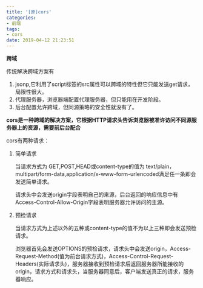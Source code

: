 ```yaml
---
title: '[原]cors'
categories:
- 前端
tags:
- cors
date: 2019-04-12 21:23:51
---
```


**跨域**

传统解决跨域方案有
1. jsonp,它利用了script标签的src属性可以跨域的特性但它只能发送get请求，局限性很大。
2. 代理服务器，浏览器端配置代理服务器，但只能用在开发阶段。
3. 后台配置允许跨域，但同源策略的安全性就没有了。

**cors是一种跨域的解决方案，它根据HTTP请求头告诉浏览器被准许访问不同源服务器上的资源，需要前后台配合**

cors有两种请求：

 1. 简单请求

    当请求方式为 GET,POST,HEAD或content-type的值为 text/plain，multipart/form-data,application/x-www-form-urlencoded满足任一条即会发送简单请求。

    请求头中会发送origin字段表明自己的来源，后台返回的响应信息中有Access-Control-Allow-Origin字段表明服务器允许访问的主源。
2. 预检请求

    当请求方式为上述以外的五种或content-type的值不为以上三种即会发送预检请求。

    浏览器首先会发送OPTIONS的预检请求，请求头中会发送origin，Access-Request-Method(值为前台请求方式)，Access-Control-Request-Headers(实际请求头)，服务器接收到预检请求后返回服务器所能接收的origin，请求方式和请求头，当服务器同意后，客户端发送真正的请求，服务器响应。